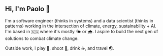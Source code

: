 ## Hi, I'm Paolo 👋

I'm a software engineer (thinks in systems) and a data scientist (thinks in patterns) working in the intersection of climate, energy, sustainability + AI. I'm based in 🇸🇬 where it's mostly 🌤️ or 🌧️. I aspire to build the next gen of solutions to combat climate change.

Outside work, I play 🎾, shoot 📸, drink ☕️, and travel 🌏.

<!--
**jpacil0/jpacil0** is a ✨ _special_ ✨ repository because its `README.md` (this file) appears on your GitHub profile.

Here are some ideas to get you started:

- 🔭 I’m currently working on ...
- 🌱 I’m currently learning ...
- 👯 I’m looking to collaborate on ...
- 🤔 I’m looking for help with ...
- 💬 Ask me about ...
- 📫 How to reach me: ...
- 😄 Pronouns: ...
- ⚡ Fun fact: ...
-->
